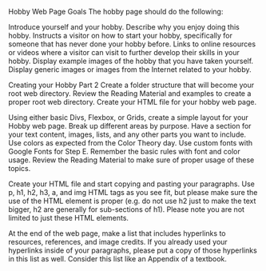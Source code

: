 Hobby Web Page Goals
The hobby page should do the following:

Introduce yourself and your hobby.
Describe why you enjoy doing this hobby.
Instructs a visitor on how to start your hobby, specifically for someone that has never done your hobby before.
Links to online resources or videos where a visitor can visit to further develop their skills in your hobby.
Display example images of the hobby that you have taken yourself.
Display generic images or images from the Internet related to your hobby.

Creating your Hobby Part 2
Create a folder structure that will become your root web directory. Review the Reading Material and examples to create a proper root web directory. Create your HTML file for your hobby web page.

Using either basic Divs, Flexbox, or Grids, create a simple layout for your Hobby web page. Break up different areas by purpose. Have a section for your text content, images, lists, and any other parts you want to include. Use colors as expected from the Color Theory day. Use custom fonts with Google Fonts for Step E. Remember the basic rules with font and color usage. Review the Reading Material to make sure of proper usage of these topics.

Create your HTML file and start copying and pasting your paragraphs. Use p, h1, h2, h3, a, and img HTML tags as you see fit, but please make sure the use of the HTML element is proper (e.g. do not use h2 just to make the text bigger, h2 are generally for sub-sections of h1). Please note you are not limited to just these HTML elements.

At the end of the web page, make a list that includes hyperlinks to resources, references, and image credits. If you already used your hyperlinks inside of your paragraphs, please put a copy of those hyperlinks in this list as well. Consider this list like an Appendix of a textbook.
